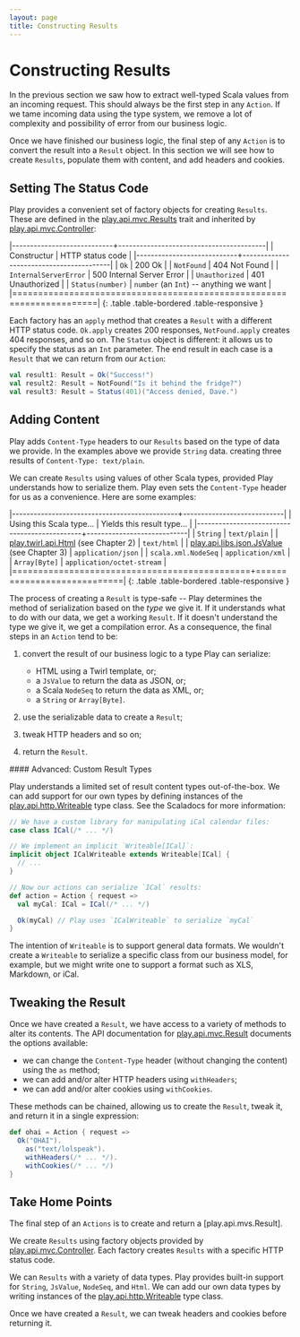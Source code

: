 ```yaml
---
layout: page
title: Constructing Results
---
```


# Constructing Results

In the previous section we saw how to extract well-typed Scala values from an incoming request. This should always be the first step in any `Action`. If we tame incoming data using the type system, we remove a lot of complexity and possibility of error from our business logic.

Once we have finished our business logic, the final step of any `Action` is to convert the result into a `Result` object. In this section we will see how to create `Results`, populate them with content, and add headers and cookies.

## Setting The Status Code

Play provides a convenient set of factory objects for creating `Results`. These are defined in the [play.api.mvc.Results] trait and inherited by [play.api.mvc.Controller]:

|----------------------------+-----------------------------------------|
| Constructur                | HTTP status code                        |
|----------------------------+-----------------------------------------|
| `Ok`                       | 200 Ok                                  |
| `NotFound`                 | 404 Not Found                           |
| `InternalServerError`      | 500 Internal Server Error               |
| `Unauthorized`             | 401 Unauthorized                        |
| `Status(number)`           | `number` (an `Int`) -- anything we want |
|======================================================================|
{: .table .table-bordered .table-responsive }

Each factory has an `apply` method that creates a `Result` with a different HTTP status code. `Ok.apply` creates 200 responses, `NotFound.apply` creates 404 responses, and so on. The `Status` object is different: it allows us to specify the status as an `Int` parameter. The end result in each case is a `Result` that we can return from our `Action`:

~~~ scala
val result1: Result = Ok("Success!")
val result2: Result = NotFound("Is it behind the fridge?")
val result3: Result = Status(401)("Access denied, Dave.")
~~~

[play.api.mvc.Results]:    https://www.playframework.com/documentation/2.3.x/api/scala/index.html#play.api.mvc.Results
[play.api.mvc.Controller]: https://www.playframework.com/documentation/2.3.x/api/scala/index.html#play.api.mvc.Controller
[play.api.mvc.Result]:     https://www.playframework.com/documentation/2.3.x/api/scala/index.html#play.api.mvc.Result

## Adding Content

Play adds `Content-Type` headers to our `Results` based on the type of data we provide. In the examples above we provide `String` data. creating three results of `Content-Type: text/plain`.

We can create `Results` using values of other Scala types, provided Play understands how to serialize them. Play even sets the `Content-Type` header for us as a convenience. Here are some examples:

|----------------------------------------------+----------------------------|
| Using this Scala type...                     | Yields this result type... |
|----------------------------------------------+----------------------------|
| `String`                                     | `text/plain`               |
| [play.twirl.api.Html] (see Chapter 2)        | `text/html`                |
| [play.api.libs.json.JsValue] (see Chapter 3) | `application/json`         |
| `scala.xml.NodeSeq`                          | `application/xml`          |
| `Array[Byte]`                                | `application/octet-stream` |
|==============================================+============================|
{: .table .table-bordered .table-responsive }

[play.twirl.api.Html]: https://github.com/playframework/twirl/blob/master/api/src/main/scala/play/twirl/api/Formats.scala
[play.api.libs.json.JsValue]: https://www.playframework.com/documentation/2.3.x/api/scala/index.html#play.api.libs.json.JsValue

The process of creating a `Result` is type-safe -- Play determines the method of serialization based on the *type* we give it. If it understands what to do with our data, we get a working `Result`. If it doesn't understand the type we give it, we get a compilation error. As a consequence, the final steps in an `Action` tend to be:

 1. convert the result of our business logic to a type Play can serialize:
    - HTML using a Twirl template, or;
    - a `JsValue` to return the data as JSON, or;
    - a Scala `NodeSeq` to return the data as XML, or;
    - a `String` or `Array[Byte]`.

 2. use the serializable data to create a `Result`;

 3. tweak HTTP headers and so on;

 4. return the `Result`.

<div class="callout callout-warning">
#### Advanced: Custom Result Types

Play understands a limited set of result content types out-of-the-box. We can add support for our own types by defining instances of the [play.api.http.Writeable] type class. See the Scaladocs for more information:

~~~ scala
// We have a custom library for manipulating iCal calendar files:
case class ICal(/* ... */)

// We implement an implicit `Writeable[ICal]`:
implicit object ICalWriteable extends Writeable[ICal] {
  // ...
}

// Now our actions can serialize `ICal` results:
def action = Action { request =>
  val myCal: ICal = ICal(/* ... */)

  Ok(myCal) // Play uses `ICalWriteable` to serialize `myCal`
}
~~~

The intention of `Writeable` is to support general data formats. We wouldn't create a `Writeable` to serialize a specific class from our business model, for example, but we might write one to support a format such as XLS, Markdown, or iCal.

[play.api.http.Writeable]: https://www.playframework.com/documentation/2.3.x/api/scala/index.html#play.api.http.Writeable
</div>

## Tweaking the Result

Once we have created a `Result`, we have access to a variety of methods to alter its contents. The API documentation for [play.api.mvc.Result] documents the options available:

 - we can change the `Content-Type` header (without changing the content) using the `as` method;
 - we can add and/or alter HTTP headers using `withHeaders`;
 - we can add and/or alter cookies using `withCookies`.

These methods can be chained, allowing us to create the `Result`, tweak it, and return it in a single expression:

~~~ scala
def ohai = Action { request =>
  Ok("OHAI").
    as("text/lolspeak").
    withHeaders(/* ... */).
    withCookies(/* ... */)
}
~~~

[play.api.mvc.Result]: https://www.playframework.com/documentation/2.3.x/api/scala/index.html#play.api.mvc.Result

## Take Home Points

The final step of an `Actions` is to create and return a [play.api.mvs.Result].

We create `Results` using factory objects provided by [play.api.mvc.Controller]. Each factory creates `Results` with a specific HTTP status code.

We can `Results` with a variety of data types. Play provides built-in support for `String`, `JsValue`, `NodeSeq`, and `Html`. We can add our own data types by writing instances of the [play.api.http.Writeable] type class.

Once we have created a `Result`, we can tweak headers and cookies before returning it.

[play.api.mvc.Results]:    https://www.playframework.com/documentation/2.3.x/api/scala/index.html#play.api.mvc.Results
[play.api.mvc.Controller]: https://www.playframework.com/documentation/2.3.x/api/scala/index.html#play.api.mvc.Controller
[play.api.mvc.Result]:     https://www.playframework.com/documentation/2.3.x/api/scala/index.html#play.api.mvc.Result
[play.api.http.Writeable]: https://www.playframework.com/documentation/2.3.x/api/scala/index.html#play.api.http.Writeable
[play.twirl.api.Content]:  https://www.playframework.com/documentation/2.3.x/ScalaTemplates